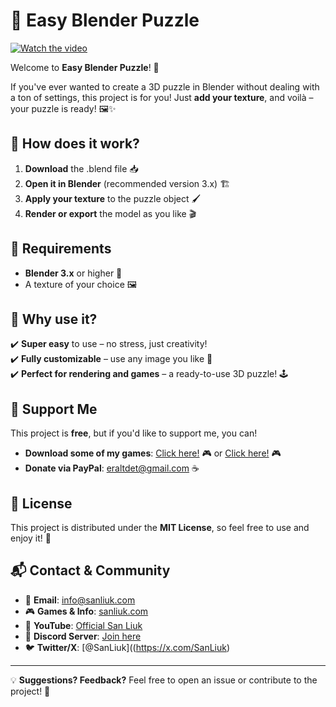 # 🧩 Easy Blender Puzzle

[![Watch the video](https://img.youtube.com/vi/IX-UW0gg8Kg/maxresdefault.jpg)](https://youtu.be/IX-UW0gg8Kg)

Welcome to **Easy Blender Puzzle**! 🎉

If you've ever wanted to create a 3D puzzle in Blender without dealing with a ton of settings, this project is for you! Just **add your texture**, and voilà – your puzzle is ready! 🖼️✨

## 🚀 How does it work?
1. **Download** the .blend file 📥
2. **Open it in Blender** (recommended version 3.x) 🏗️
3. **Apply your texture** to the puzzle object 🖌️
4. **Render or export** the model as you like 🎬

## 🔧 Requirements
- **Blender 3.x** or higher 🦾
- A texture of your choice 🖼️

## 🤔 Why use it?
✔️ **Super easy** to use – no stress, just creativity!  
✔️ **Fully customizable** – use any image you like 🎨  
✔️ **Perfect for rendering and games** – a ready-to-use 3D puzzle! 🕹️

## 💖 Support Me
This project is **free**, but if you'd like to support me, you can! 
- **Download some of my games**: [Click here!](https://sanliuk.com/app) 🎮 or [Click here!](https://sanliuk.com/3TacToe) 🎮
- **Donate via PayPal**: eraltdet@gmail.com ☕

## 📜 License
This project is distributed under the **MIT License**, so feel free to use and enjoy it! 🚀

## 📬 Contact & Community
- 📧 **Email**: info@sanliuk.com  
- 🎮 **Games & Info**: [sanliuk.com](https://sanliuk.com/)  
- 🎥 **YouTube**: [Official San Liuk](https://www.youtube.com/channel/UCgbG6HYcITXhZ0W35lUvFbA)  
- 💬 **Discord Server**: [Join here](https://discord.gg/wtxXtqSKJr)  
- 🐦 **Twitter/X**: [@SanLiuk]((https://x.com/SanLiuk)

---
💡 **Suggestions? Feedback?** Feel free to open an issue or contribute to the project! 🚀

